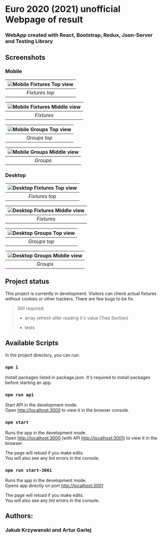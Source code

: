 # Euro 2020 (2021) unofficial Webpage of result

### WebApp created with React, Bootstrap, Redux, Json-Server and Testing Library

## Screenshots 

### Mobile 

|![Mobile Fixtures Top view](IMG/../public/IMG/MobileFixturesTop.png)|
|:--:|
|*Fixtures top*|

|![Mobile Fixtures Middle view](IMG/../public/IMG/MobileFixturesMiddle.png)|
|:--:|
|*Fixtures*|

|![Mobile Groups Top view](IMG/../public/IMG/MobileGroupsTop.png)|
|:--:|
|*Groups top*|

|![Mobile Groups Middle view](IMG/../public/IMG/MobileGroupsMiddle.png)|
|:--:|
|*Groups*|

### Desktop

|![Desktop Fixtures Top view](IMG/../public/IMG/DesktopFixturesTop.png)|
|:--:|
|*Fixtures top*|

|![Desktop Fixtures Middle view](IMG/../public/IMG/DesktopFixturesMiddle.png)|
|:--:|
|*Fixtures*|

|![Desktop Groups Top view](IMG/../public/IMG/DesktopGroupsTop.png)|
|:--:|
|*Groups top*|

|![Desktop Groups Middle view](IMG/../public/IMG/DesktopFixturesMiddle.png)|
|:--:|
|*Groups*|

## Project status

This project is currently in development. Visitors can check actual fixtures without cookies or other trackers. There are few bugs to be fix.

> Still required:
>
> - array refresh after reading it's value (Tree Section)
>
> - tests

## Available Scripts

In the project directory, you can run:

### `npm i`

Install packages listed in package.json.
It's required to install packages before starting an app.

### `npm run api`

Start API in the development mode.\
Open [http://localhost:3000](http://localhost:3000) to view it in the browser console.

### `npm start`

Runs the app in the development mode.\
Open [http://localhost:3000](http://localhost:3000) (with API [http://localhost:3001](http://localhost:3001)) to view it in the browser.

The page will reload if you make edits.\
You will also see any lint errors in the console.

### `npm run start-3001`

Runs the app in the development mode.\
Opens app directly on port [http://localhost:3001](http://localhost:3001)

The page will reload if you make edits.\
You will also see any lint errors in the console.

## Authors:

### Jakub Krzywanski and Artur Garlej
